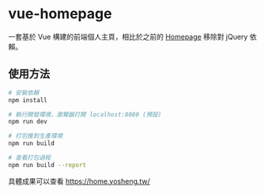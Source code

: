 # vue-homepage

一套基於 Vue 構建的前端個人主頁，相比於之前的 [Homepage](https://github.com/yosheng/Homepage) 移除對 jQuery 依賴。

## 使用方法

``` bash
# 安裝依賴
npm install

# 執行開發環境，瀏覽器打開 localhost:8080 (預設)
npm run dev

# 打包推到生產環境
npm run build

# 查看打包過程
npm run build --report
```

具體成果可以查看 https://home.yosheng.tw/
